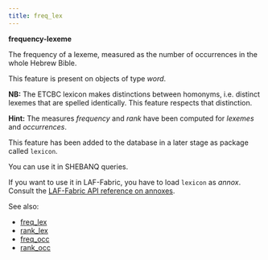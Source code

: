 ```yaml
---
title: freq_lex
---
```


**frequency-lexeme**

The frequency of a lexeme, measured as the number of occurrences in the whole Hebrew Bible.

This feature is present on objects of type *word*.

**NB:**
The ETCBC lexicon makes distinctions between homonyms, i.e. distinct lexemes that are spelled identically.
This feature respects that distinction.

**Hint:**
The measures *frequency* and *rank* have been computed for *lexemes* and *occurrences*.
    
This feature has been added to the database in a later stage as package called `lexicon`.

You can use it in SHEBANQ queries.

If you want to use it in LAF-Fabric, you have to load `lexicon` as *annox*.
Consult the [LAF-Fabric API reference on annoxes](http://laf-fabric.readthedocs.io/en/latest/texts/API-reference.html#extra-annotation-packages).

See also:
 
* [freq_lex](freq_lex)
* [rank_lex](rank_lex)
* [freq_occ](freq_occ)
* [rank_occ](rank_occ)

